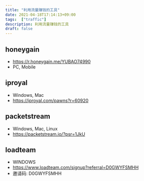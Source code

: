 ```yaml
---
title: "利用流量赚钱的工具"
date: 2021-04-18T17:14:13+09:00
tags:  ["traffic"]
description: 利用流量赚钱的工具
draft: false
---
```


## honeygain
- https://r.honeygain.me/YUBAO74990
- PC, Mobile

<!--more-->

## iproyal
- Windows, Mac
- https://iproyal.com/pawns?r=60920

## packetstream
- Windows, Mac, Linux
- https://packetstream.io/?psr=1JkU

## loadteam
- WINDOWS
- https://www.loadteam.com/signup?referral=D0GWYFSMHH
- 邀请码: D0GWYFSMHH
